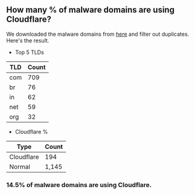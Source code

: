 ## How many % of malware domains are using Cloudflare?


We downloaded the malware domains from [here](https://urlhaus.abuse.ch) and filter out duplicates.
Here's the result.


[//]: # (start replacement)


- Top 5 TLDs

| TLD | Count |
| --- | --- |
| com | 709 |
| br | 76 |
| in | 62 |
| net | 59 |
| org | 32 |


- Cloudflare %

| Type | Count |
| --- | --- |
| Cloudflare | 194 |
| Normal | 1,145 |


### 14.5% of malware domains are using Cloudflare.